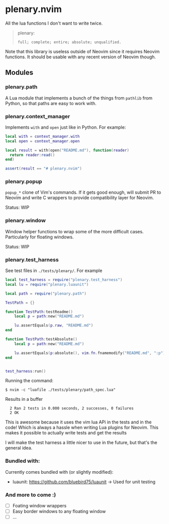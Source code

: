 # plenary.nvim

All the lua functions I don't want to write twice.

> plenary:
>
>     full; complete; entire; absolute; unqualified.

Note that this library is useless outside of Neovim since it requires Neovim functions. It should be usable with any recent version of Neovim though.


## Modules

### plenary.path

A Lua module that implements a bunch of the things from `pathlib` from Python, so that paths are easy to work with.

### plenary.context_manager

Implements `with` and `open` just like in Python. For example:

```lua
local with = context_manager.with
local open = context_manager.open

local result = with(open("README.md"), function(reader)
  return reader:read()
end)

assert(result == "# plenary.nvim")
```

### plenary.popup

`popup_*` clone of Vim's commands. If it gets good enough, will submit PR to Neovim and write C wrappers
to provide compatibility layer for Neovim.

Status: WIP

### plenary.window

Window helper functions to wrap some of the more difficult cases. Particularly for floating windows.

Status: WIP

### plenary.test_harness

See test files in `./tests/plenary/`. For example

```lua
local test_harness = require("plenary.test_harness")
local lu = require("plenary.luaunit")

local path = require("plenary.path")

TestPath = {}

function TestPath:testReadme()
    local p = path:new("README.md")

    lu.assertEquals(p.raw, "README.md")
end

function TestPath:testAbsolute()
    local p = path:new("README.md")

    lu.assertEquals(p:absolute(), vim.fn.fnamemodify("README.md", ":p"))
end


test_harness:run()
```

Running the command:

```
$ nvim -c "luafile ./tests/plenary/path_spec.lua"
```

Results in a buffer
```
  2 Ran 2 tests in 0.000 seconds, 2 successes, 0 failures
  2 OK
```

This is awesome because it uses the vim lua APi in the tests and in the code! Which is always a hassle when
writing Lua plugins for Neovim. This makes it possible to actually write tests and get the results

I will make the test harness a little nicer to use in the future, but that's the general idea.

### Bundled with:

Currently comes bundled with (or slightly modified):
- luaunit: https://github.com/bluebird75/luaunit -> Used for unit testing

### And more to come :)

- [ ] Foating window wrappers
- [ ] Easy border windows to any floating window
- [ ] ...
